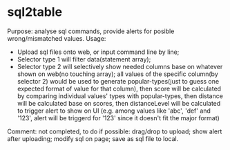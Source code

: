 # sql2table
Purpose: analyse sql commands, provide alerts for posible wrong/mismatched values.
Usage: 
  - Upload sql files onto web, or input command line by line;
  - Selector type 1 will filter data(statement array);
  - Selector type 2 will selectively show needed columns base on whatever shown on web(no touching array);
    all values of the specific column(by selector 2) would be used to generate popular-types(just to guess one expected format of value for that column),
    then score will be calculated by comparing individual values' types with popular-types,
    then distance will be calculated base on scores,
    then distanceLevel will be calculated to trigger alert to show on UI
(e.g. among values like 'abc', 'def' and '123', alert will be triggerd for '123' since it doesn't fit the major format)

Comment: not completed, to do if possible: drag/drop to upload; show alert after uploading; modify sql on page; save as sql file to local.
